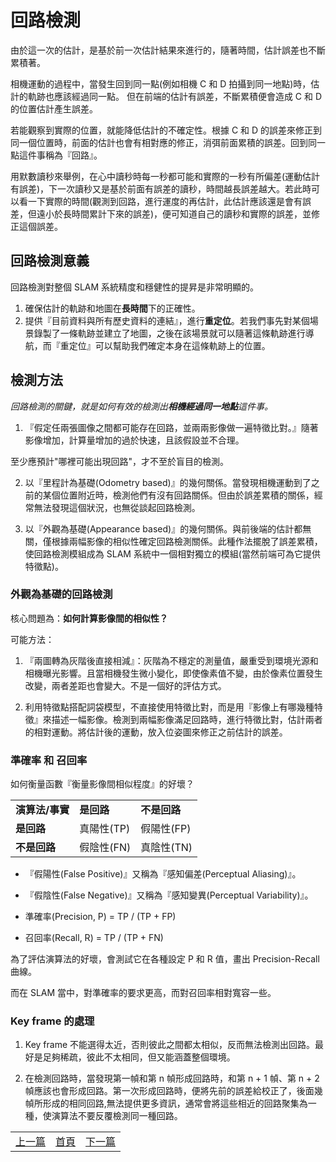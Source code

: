 # 回路檢測

由於這一次的估計，是基於前一次估計結果來進行的，隨著時間，估計誤差也不斷累積著。

相機運動的過程中，當發生回到同一點(例如相機 C 和 D 拍攝到同一地點)時，估計的軌跡也應該經過同一點。
但在前端的估計有誤差，不斷累積便會造成 C 和 D 的位置估計產生誤差。

若能觀察到實際的位置，就能降低估計的不確定性。根據 C 和 D 的誤差來修正到同一個位置時，前面的估計也會有相對應的修正，消弭前面累積的誤差。回到同一點這件事稱為『回路』。

用默數讀秒來舉例，在心中讀秒時每一秒都可能和實際的一秒有所偏差(運動估計有誤差)，下一次讀秒又是基於前面有誤差的讀秒，時間越長誤差越大。若此時可以看一下實際的時間(觀測到回路，進行運度的再估計，此估計應該還是會有誤差，但遠小於長時間累計下來的誤差)，便可知道自己的讀秒和實際的誤差，並修正這個誤差。

## 回路檢測意義

回路檢測對整個 SLAM 系統精度和穩健性的提昇是非常明顯的。

1. 確保估計的軌跡和地圖在**長時間**下的正確性。
2. 提供『目前資料與所有歷史資料的連結』，進行**重定位**。若我們事先對某個場景錄製了一條軌跡並建立了地圖，之後在該場景就可以隨著這條軌跡進行導航，而『重定位』可以幫助我們確定本身在這條軌跡上的位置。

## 檢測方法

*回路檢測的關鍵，就是如何有效的檢測出**相機經過同一地點**這件事。*

1. 『假定任兩張圖像之間都可能存在回路，並兩兩影像做一遍特徵比對。』隨著影像增加，計算量增加的過於快速，且該假設並不合理。

至少應預計"哪裡可能出現回路"，才不至於盲目的檢測。

2. 以『里程計為基礎(Odometry based)』的幾何關係。當發現相機運動到了之前的某個位置附近時，檢測他們有沒有回路關係。但由於誤差累積的關係，經常無法發現這個狀況，也無從談起回路檢測。

3. 以『外觀為基礎(Appearance based)』的幾何關係。與前後端的估計都無關，僅根據兩幅影像的相似性確定回路檢測關係。此種作法擺脫了誤差累積，使回路檢測模組成為 SLAM 系統中一個相對獨立的模組(當然前端可為它提供特徵點)。

### 外觀為基礎的回路檢測

核心問題為：**如何計算影像間的相似性？**

可能方法：

1. 『兩圖轉為灰階後直接相減』：灰階為不穩定的測量值，嚴重受到環境光源和相機曝光影響。且當相機發生微小變化，即使像素值不變，由於像素位置發生改變，兩者差距也會變大。不是一個好的評估方式。

2. 利用特徵點搭配詞袋模型，不直接使用特徵比對，而是用『影像上有哪幾種特徵』來描述一幅影像。檢測到兩幅影像滿足回路時，進行特徵比對，估計兩者的相對運動。將估計後的運動，放入位姿圖來修正之前估計的誤差。

### 準確率 和 召回率

如何衡量函數『衡量影像間相似程度』的好壞？

<table>
  <tr>
    <td><b>演算法/事實</b></td>
    <td><b>是回路</b></td>
    <td><b>不是回路</b></td>
  </tr>
  <tr>
    <td><b>是回路</b></td>
    <td>真陽性(TP)</td>
    <td>假陽性(FP)</td>
  </tr>
  <tr>
    <td><b>不是回路</b></td>
    <td>假陰性(FN)</td>
    <td>真陰性(TN)</td>
  </tr>
</table>

* 『假陽性(False Positive)』又稱為『感知偏差(Perceptual Aliasing)』。
* 『假陰性(False Negative)』又稱為『感知變異(Perceptual Variability)』。

* 準確率(Precision, P) = TP / (TP + FP)
* 召回率(Recall, R) = TP / (TP + FN)

為了評估演算法的好壞，會測試它在各種設定 P 和 R 值，畫出 Precision-Recall 曲線。

而在 SLAM 當中，對準確率的要求更高，而對召回率相對寬容一些。


### Key frame 的處理

1. Key frame 不能選得太近，否則彼此之間都太相似，反而無法檢測出回路。最好是足夠稀疏，彼此不太相同，但又能涵蓋整個環境。

2. 在檢測回路時，當發現第一幀和第 n 幀形成回路時，和第 n + 1 幀、第 n + 2 幀應該也會形成回路。第一次形成回路時，便將先前的誤差給校正了，後面幾幀所形成的相同回路,無法提供更多資訊，通常會將這些相近的回路聚集為一種，使演算法不要反覆檢測同一種回路。


<table>
  <tr>
    <td><a href="https://j32u4ukh.github.io/SLAM13/class8.html">上一篇</a></td>
    <td><a href="https://j32u4ukh.github.io/SLAM13/">首頁</a></td>
    <td><a href="https://j32u4ukh.github.io/SLAM13/class10.html">下一篇</a></td>
  </tr>
</table>